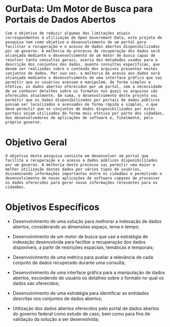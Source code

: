 # OurData: Um Motor de Busca para Portais de Dados Abertos
	Com o objetivo de reduzir algumas das limitações atuais correspondentes à utilização de Open Government Data, este projeto de pesquisa tem como objetivo o desenvolvimento de um portal para facilitar a recuperação e o acesso de dados abertos disponibilizados por um governo. A melhoria do processo de recuperação dos dados será alcançada mediante o desenvolvimento de um motor de busca capaz de resolver tanto consultas gerais, acerca dos metadados usados para a descrição dos conjuntos dos dados, quanto consultas específicas, que devem ser realizadas sobre o conteúdo dos arquivos presentes nestes conjuntos de dados. Por sua vez, a melhoria do acesso aos dados será alcançada mediante o desenvolvimento de uma interface gráfica que vai permitir que os usuários acessem e manipulem, de forma simples e efetiva, os dados abertos oferecidos por um portal, sem a necessidade de se conhecer detalhes sobre os formatos nos quais os arquivos são oferecidos atualmente. Em suma, o desenvolvimento deste projeto vai permitir que os dados disponibilizados por portais de dados públicos possam ser localizados e acessados de forma rápida e simples, o que deve permitir que os conjuntos de dados disponibilizados por estes portais sejam utilizados de forma mais efetiva por parte dos cidadãos, dos desenvolvedores de aplicações de software e, finalmente, pelo próprio governo.

# Objetivo Geral
	O objetivo desta pesquisa consiste em desenvolver um portal que facilite a recuperação e o acesso a dados públicos disponibilizados por um governo. A melhoria deste processo vai permitir uma maior e melhor utilização destes dados por vários tipos de usuários, disseminando informações importantes entre os cidadãos e permitindo o desenvolvimento de novas aplicações de software capazes de processar os dados oferecidos para gerar novas informações relevantes para os cidadãos.

# Objetivos Específicos
- Desenvolvimento de uma solução para melhorar a indexação de dados abertos, considerando as dimensões espaço, tema e tempo;

- Desenvolvimento de um motor de busca que use a estratégia de indexação desenvolvida para facilitar a recuperação dos dados disponíveis, a partir de restrições espaciais, temáticas e temporais;

- Desenvolvimento de uma métrica para avaliar a relevância de cada conjunto de dados recuperado durante uma consulta;

- Desenvolvimento de uma interface gráfica para a manipulação de dados abertos, escondendo do usuário os detalhes sobre o formato no qual os dados
são oferecidos;

- Desenvolvimento de uma estratégia para identificar as entidades descritas nos conjuntos de dados abertos;

- Utilização dos dados abertos oferecidos pelo portal de dados abertos do governo federal como estudo de caso, bem como para fins de validação da solução a ser desenvolvida;
